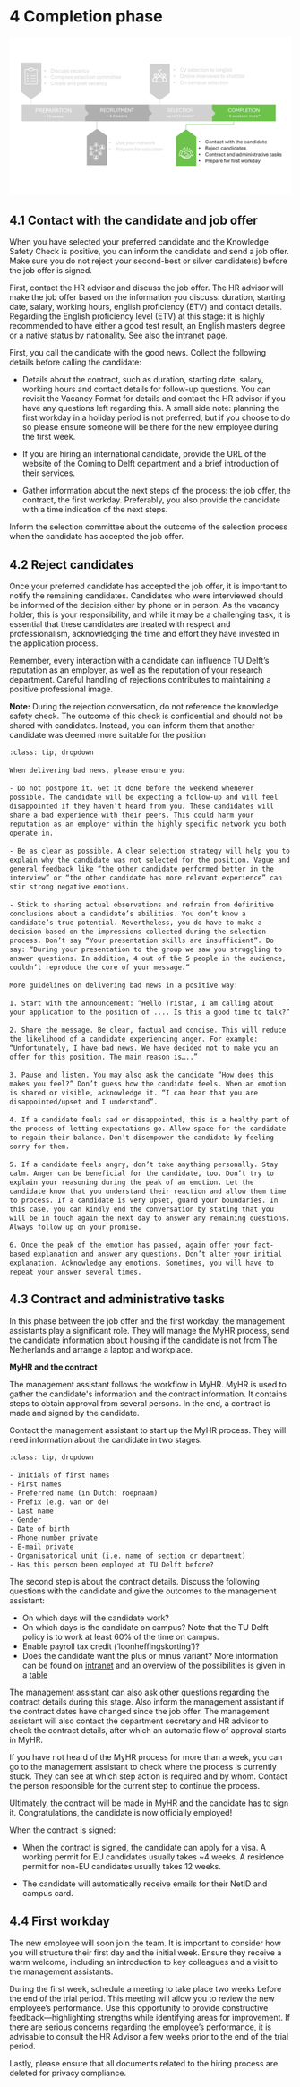 # 4 Completion phase

![Completion Phase](../HigherFunctions/Appendices/4Completion.PNG)

## 4.1 Contact with the candidate and job offer

When you have selected your preferred candidate and the Knowledge Safety Check is positive, you can inform the candidate and send a job offer. Make sure you do not reject your second-best or silver candidate(s) before the job offer is signed. 

First, contact the HR advisor and discuss the job offer. The HR advisor will make the job offer based on the information you discuss: duration, starting date, salary, working hours, english proficiency (ETV) and contact details.  Regarding the English proficiency level (ETV) at this stage: it is highly recommended to have either a good test result, an English masters degree or a native status by nationality. See also the [intranet page](https://intranet.tudelft.nl/-/itav-english-language-skills?p_l_back_url=%2Fsearch%3Fq%3Detv).  


First, you call the candidate with the good news. Collect the following details before calling the candidate: 

- Details about the contract, such as duration, starting date, salary, working hours and contact details for follow-up questions. You can revisit the Vacancy Format for details and contact the HR advisor if you have any questions left regarding this. A small side note: planning the first workday in a holiday period is not preferred, but if you choose to do so please ensure someone will be there for the new employee during the first week. 

- If you are hiring an international candidate, provide the URL of the website of the Coming to Delft department and a brief introduction of their services. 

- Gather information about the next steps of the process: the job offer, the contract, the first workday. Preferably, you also provide the candidate with a time indication of the next steps. 

Inform the selection committee about the outcome of the selection process when the candidate has accepted the job offer.


## 4.2 Reject candidates 

Once your preferred candidate has accepted the job offer, it is important to notify the remaining candidates. Candidates who were interviewed should be informed of the decision either by phone or in person. As the vacancy holder, this is your responsibility, and while it may be a challenging task, it is essential that these candidates are treated with respect and professionalism, acknowledging the time and effort they have invested in the application process.

Remember, every interaction with a candidate can influence TU Delft’s reputation as an employer, as well as the reputation of your research department. Careful handling of rejections contributes to maintaining a positive professional image.

**Note:** During the rejection conversation, do not reference the knowledge safety check. The outcome of this check is confidential and should not be shared with candidates. Instead, you can inform them that another candidate was deemed more suitable for the position

```{admonition} Tips for rejection conversations
:class: tip, dropdown

When delivering bad news, please ensure you: 

- Do not postpone it. Get it done before the weekend whenever possible. The candidate will be expecting a follow-up and will feel disappointed if they haven’t heard from you. These candidates will share a bad experience with their peers. This could harm your reputation as an employer within the highly specific network you both operate in. 

- Be as clear as possible. A clear selection strategy will help you to explain why the candidate was not selected for the position. Vague and general feedback like “the other candidate performed better in the interview” or “the other candidate has more relevant experience” can stir strong negative emotions. 

- Stick to sharing actual observations and refrain from definitive conclusions about a candidate’s abilities. You don’t know a candidate’s true potential. Nevertheless, you do have to make a decision based on the impressions collected during the selection process. Don’t say “Your presentation skills are insufficient”. Do say: “During your presentation to the group we saw you struggling to answer questions. In addition, 4 out of the 5 people in the audience, couldn’t reproduce the core of your message.” 

More guidelines on delivering bad news in a positive way: 

1. Start with the announcement: “Hello Tristan, I am calling about your application to the position of .... Is this a good time to talk?” 

2. Share the message. Be clear, factual and concise. This will reduce the likelihood of a candidate experiencing anger. For example: “Unfortunately, I have bad news. We have decided not to make you an offer for this position. The main reason is…..” 

3. Pause and listen. You may also ask the candidate “How does this makes you feel?” Don’t guess how the candidate feels. When an emotion is shared or visible, acknowledge it. “I can hear that you are disappointed/upset and I understand”. 

4. If a candidate feels sad or disappointed, this is a healthy part of the process of letting expectations go. Allow space for the candidate to regain their balance. Don’t disempower the candidate by feeling sorry for them. 

5. If a candidate feels angry, don’t take anything personally. Stay calm. Anger can be beneficial for the candidate, too. Don’t try to explain your reasoning during the peak of an emotion. Let the candidate know that you understand their reaction and allow them time to process. If a candidate is very upset, guard your boundaries. In this case, you can kindly end the conversation by stating that you will be in touch again the next day to answer any remaining questions. Always follow up on your promise. 

6. Once the peak of the emotion has passed, again offer your fact-based explanation and answer any questions. Don’t alter your initial explanation. Acknowledge any emotions. Sometimes, you will have to repeat your answer several times. 
```
 

## 4.3 Contract and administrative tasks 

In this phase between the job offer and the first workday, the management assistants play a significant role. They will manage the MyHR process, send the candidate information about housing if the candidate is not from The Netherlands and arrange a laptop and workplace. 

**MyHR and the contract**

The management assistant follows the workflow in MyHR. MyHR is used to gather the candidate's information and the contract information. It contains steps to obtain approval from several persons. In the end, a contract is made and signed by the candidate. 

Contact the management assistant to start up the MyHR process. They will need information about the candidate in two stages. 

```{admonition} What information is required for the first stage of MyHR?
:class: tip, dropdown

- Initials of first names 
- First names 
- Preferred name (in Dutch: roepnaam) 
- Prefix (e.g. van or de) 
- Last name 
- Gender 
- Date of birth 
- Phone number private 
- E-mail private 
- Organisatorical unit (i.e. name of section or department) 
- Has this person been employed at TU Delft before? 
```

The second step is about the contract details. Discuss the following questions with the candidate and give the outcomes to the management assistant: 
- On which days will the candidate work? 
- On which days is the candidate on campus? Note that the TU Delft policy is to work at least 60% of the time on campus. 
- Enable payroll tax credit (‘loonheffingskorting’)?  
- Does the candidate want the plus or minus variant? More information can be found on [intranet](https://intranet.tudelft.nl/en/-/flexible-working-time) and an overview of the possibilities is given in a [table](../PhDPostDocs/Appendices/Appendix%20Table%20Flexible%20Working%20Hours%20and%20Times%20(1).pdf)


The management assistant can also ask other questions regarding the contract details during this stage. Also inform the management assistant if the contract dates have changed since the job offer. The management assistant will also contact the department secretary and HR advisor to check the contract details, after which an automatic flow of approval starts in MyHR.

If you have not heard of the MyHR process for more than a week, you can go to the management assistant to check where the process is currently stuck. They can see at which step action is required and by whom. Contact the person responsible for the current step to continue the process. 

Ultimately, the contract will be made in MyHR and the candidate has to sign it. Congratulations, the candidate is now officially employed!

When the contract is signed:

- When the contract is signed, the candidate can apply for a visa. A working permit for EU candidates usually takes ~4 weeks. A residence permit for non-EU candidates usually takes 12 weeks. 

- The candidate will automatically receive emails for their NetID and campus card. 

## 4.4 First workday 

The new employee will soon join the team. It is important to consider how you will structure their first day and the initial week. Ensure they receive a warm welcome, including an introduction to key colleagues and a visit to the management assistants.

During the first week, schedule a meeting to take place two weeks before the end of the trial period. This meeting will allow you to review the new employee’s performance. Use this opportunity to provide constructive feedback—highlighting strengths while identifying areas for improvement. If there are serious concerns regarding the employee’s performance, it is advisable to consult the HR Advisor a few weeks prior to the end of the trial period.

Lastly, please ensure that all documents related to the hiring process are deleted for privacy compliance.


